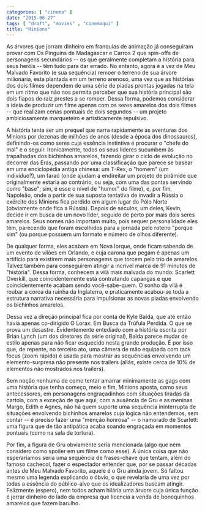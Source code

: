 ```yaml
---
categories: [ "cinema" ]
date: "2015-06-27"
tags: [ "draft", "movies" , "cinemaqui" ]
title: "Minions"
---
```

As árvores que jorram dinheiro em franquias de animação já conseguiram
provar com Os Pinguins de Madagascar e Carros 2 que spin-offs de
personagens secundários -- os que geralmente completam a história
para seus heróis -- têm tudo para dar errado. No entanto, agora
é a vez de Meu Malvado Favorito (e sua sequência) remoer o terreno
de sua árvore milionária, esta plantada em um terreno arenoso, uma
vez que as histórias dos dois filmes dependem de uma série de piadas
prontas jogadas na tela em um ritmo que não nos permita perceber que sua
história principal são dois fiapos de raiz prestes a se romper. Dessa
forma, podemos considerar a ideia de produzir um filme apenas com os seres
amarelos dos dois filmes -- que realizam cenas pontuais de dois segundos
-- um projeto ambiciosamente marqueteiro e artisticamente repulsivo.

A história tenta ser um prequel que narra rapidamente as aventuras dos
Minions por dezenas de milhões de anos (desde a época dos dinossauros),
definindo-os como seres cuja essência instintiva é procurar o "chefe
do mal" e o seguir. Ironicamente, todos os seus líderes sucumbem às
trapalhadas dos bichinhos amarelos, fazendo girar o ciclo de evolução
no decorrer das Eras, passando por uma classificação que parece
se basear em uma enciclopédia antiga chinesa: um T-Rex, o "homem"
(um indivíduo?), um faraó (onde ajudam a endireitar um projeto de
pirâmide que originalmente estaria ao contrário, ou seja, com uma das
pontas servindo como "base"; sim, é esse o nível de "humor" do filme),
e, por fim, Napoleão, onde a partir de sua suposta tentativa de invadir a
Rússia o exército dos Minions fica perdido em algum lugar do Pólo Norte
(obviamente onde fica a Rússia). Depois de séculos, um deles, Kevin,
decide ir em busca de um novo líder, seguido de perto por mais dois
seres amarelos. Seus nomes não importam muito, pois sequer personalidade
eles têm, parecendo que foram escolhidos para a jornada pelo roteiro
"porque sim" (ou porque possuem um formato e número de olhos diferente).

De qualquer forma, eles acabam em Nova Iorque, onde ficam sabendo de
um evento de vilões em Orlando, e cuja carona que pegam é apenas
um artifício para existirem mais personagems que torcem pelo trio de
amarelos. Talvez também para conseguirem atingir a incrível marca de
91 minutos de "história". Dessa forma, conhecem a vilã mais malvada
do mundo: Scarlett Overkill, que coincidentemente está contratando
capangas e que coincidentemente acabam sendo você-sabe-quem. O sonho da
vilã é roubar a coroa da rainha da Inglaterra, e praticamente acabou-se
toda a estrutura narrativa necessária para impulsionar as novas piadas
envolvendo os bichinhos amarelos.

Dessa vez a direção principal fica por conta de Kyle Balda, que até
então havia apenas co-dirigido O Lorax: Em Busca da Trúfula Perdida. O
que se prova um desastre. Evidentemente entediado com a história
escrita por Brian Lynch (um dos diretores da série original), Balda
parece mudar de estilo apenas para não ficar esquecido nesta grande
produção. É por isso que, de repente, no terceiro ato, uma câmera
de mão equipada com rack focus (zoom rápido) é usada para mostrar as
sequências envolvendo um elemento-surpresa não presente nos trailers
(aliás, existe cerca de 10% de elementos não mostrados nos trailers).

Sem noção nenhuma de como tentar amarrar minimamente as gags com
uma história que tenha começo, meio e fim, Minions aposta, como seus
antecessores, em personagens engraçadinhos com situações tiradas da
cartola, com a exceção de que aqui, com a ausência de Gru e as meninas
Margo, Edith e Agnes, não há quem suporte uma sequência ininterrupta de
situações envolvendo bichinhos amarelos cuja lógica não entendemos,
sem contar -- é preciso fazer uma "menção honrosa" -- o namorado de
Scarlett: uma figura que de tão antipática acaba soando engraçada em
momentos pontuais (como na sala de tortura).

Por fim, a figura de Gru obviamente seria mencionada (algo que nem
considero como spoiler em um filme como esse). A única coisa que
não esperaríamos seria uma sequência de frases-chave que tentam,
além do famoso cachecol, fazer o espectador entender que, por se passar
décadas antes de Meu Malvado Favorito, aquele é o Gru ainda jovem. Só
faltou mesmo uma legenda explicando o óbvio, o que revelaria de uma
vez por todas a essência do público-alvo que os idealizadores buscam
atingir. Felizmente (espero), nem todos acham hilária uma árvore cuja
única função é jorrar dinheiro do lado da empresa que licencia a
venda de bonequinhos amarelos que fazem barulho.
